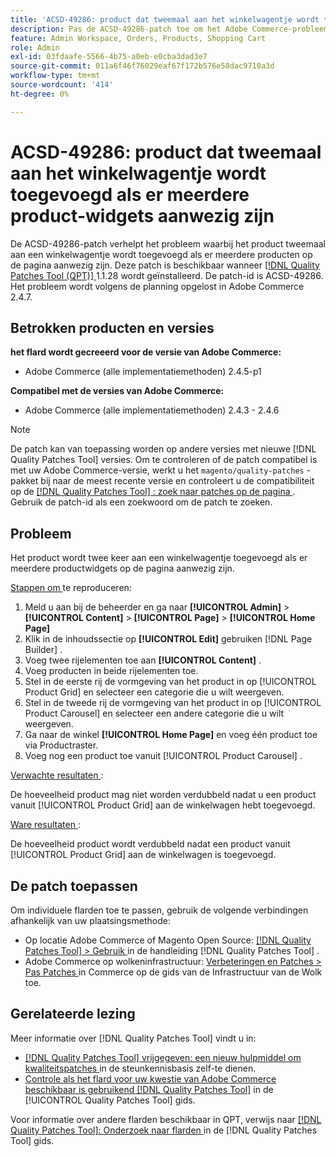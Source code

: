 ```yaml
---
title: 'ACSD-49286: product dat tweemaal aan het winkelwagentje wordt toegevoegd als er meerdere product-widgets aanwezig zijn'
description: Pas de ACSD-49286-patch toe om het Adobe Commerce-probleem op te lossen, waarbij het product tweemaal aan een winkelwagentje wordt toegevoegd wanneer er meerdere producten op de pagina aanwezig zijn.
feature: Admin Workspace, Orders, Products, Shopping Cart
role: Admin
exl-id: 03fdaafe-5566-4b75-a0eb-e0cba3dad3e7
source-git-commit: 011a6f46f76029eaf67f172b576e58dac9710a3d
workflow-type: tm+mt
source-wordcount: '414'
ht-degree: 0%

---
```


# ACSD-49286: product dat tweemaal aan het winkelwagentje wordt toegevoegd als er meerdere product-widgets aanwezig zijn

De ACSD-49286-patch verhelpt het probleem waarbij het product tweemaal aan een winkelwagentje wordt toegevoegd als er meerdere producten op de pagina aanwezig zijn. Deze patch is beschikbaar wanneer [[!DNL Quality Patches Tool (QPT)] ](https://experienceleague.adobe.com/nl/docs/commerce-operations/tools/quality-patches-tool/quality-patches-tool-to-self-serve-quality-patches) 1.1.28 wordt geïnstalleerd. De patch-id is ACSD-49286. Het probleem wordt volgens de planning opgelost in Adobe Commerce 2.4.7.

## Betrokken producten en versies

**het flard wordt gecreeerd voor de versie van Adobe Commerce:**

* Adobe Commerce (alle implementatiemethoden) 2.4.5-p1

**Compatibel met de versies van Adobe Commerce:**

* Adobe Commerce (alle implementatiemethoden) 2.4.3 - 2.4.6

>[!NOTE]
>
>De patch kan van toepassing worden op andere versies met nieuwe [!DNL Quality Patches Tool] versies. Om te controleren of de patch compatibel is met uw Adobe Commerce-versie, werkt u het `magento/quality-patches` -pakket bij naar de meest recente versie en controleert u de compatibiliteit op de [[!DNL Quality Patches Tool] : zoek naar patches op de pagina ](https://experienceleague.adobe.com/tools/commerce-quality-patches/index.html?lang=nl-NL) . Gebruik de patch-id als een zoekwoord om de patch te zoeken.

## Probleem

Het product wordt twee keer aan een winkelwagentje toegevoegd als er meerdere productwidgets op de pagina aanwezig zijn.

<u> Stappen om </u> te reproduceren:

1. Meld u aan bij de beheerder en ga naar **[!UICONTROL Admin]** > **[!UICONTROL Content]** > **[!UICONTROL Page]** > **[!UICONTROL Home Page]**
1. Klik in de inhoudssectie op **[!UICONTROL Edit]** gebruiken [!DNL Page Builder] .
1. Voeg twee rijelementen toe aan **[!UICONTROL Content]** .
1. Voeg producten in beide rijelementen toe.
1. Stel in de eerste rij de vormgeving van het product in op [!UICONTROL Product Grid] en selecteer een categorie die u wilt weergeven.
1. Stel in de tweede rij de vormgeving van het product in op [!UICONTROL Product Carousel] en selecteer een andere categorie die u wilt weergeven.
1. Ga naar de winkel **[!UICONTROL Home Page]** en voeg één product toe via Productraster.
1. Voeg nog een product toe vanuit [!UICONTROL Product Carousel] .

<u> Verwachte resultaten </u>:

De hoeveelheid product mag niet worden verdubbeld nadat u een product vanuit [!UICONTROL Product Grid] aan de winkelwagen hebt toegevoegd.

<u> Ware resultaten </u>:

De hoeveelheid product wordt verdubbeld nadat een product vanuit [!UICONTROL Product Grid] aan de winkelwagen is toegevoegd.

## De patch toepassen

Om individuele flarden toe te passen, gebruik de volgende verbindingen afhankelijk van uw plaatsingsmethode:

* Op locatie Adobe Commerce of Magento Open Source: [[!DNL Quality Patches Tool] > Gebruik ](/help/tools/quality-patches-tool/usage.md) in de handleiding [!DNL Quality Patches Tool] .
* Adobe Commerce op wolkeninfrastructuur: [ Verbeteringen en Patches > Pas Patches ](https://experienceleague.adobe.com/docs/commerce-cloud-service/user-guide/develop/upgrade/apply-patches.html?lang=nl-NL) in Commerce op de gids van de Infrastructuur van de Wolk toe. 

## Gerelateerde lezing

Meer informatie over [!DNL Quality Patches Tool] vindt u in:

* [[!DNL Quality Patches Tool]  vrijgegeven: een nieuw hulpmiddel om kwaliteitspatches ](https://experienceleague.adobe.com/nl/docs/commerce-operations/tools/quality-patches-tool/quality-patches-tool-to-self-serve-quality-patches) in de steunkennisbasis zelf-te dienen.
* [ Controle als het flard voor uw kwestie van Adobe Commerce beschikbaar is gebruikend  [!DNL Quality Patches Tool]](/help/tools/quality-patches-tool/patches-available-in-qpt/check-patch-for-magento-issue-with-magento-quality-patches.md) in de [!UICONTROL Quality Patches Tool] gids.


Voor informatie over andere flarden beschikbaar in QPT, verwijs naar [[!DNL Quality Patches Tool]: Onderzoek naar flarden ](https://experienceleague.adobe.com/tools/commerce-quality-patches/index.html?lang=nl-NL) in de [!DNL Quality Patches Tool] gids.
